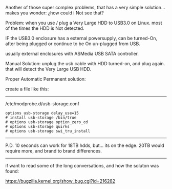 Another of those super complex problems, that has a very simple solution...
makes you wonder: ¿how could i Not see that?

Problem:
when you use / plug a Very Large HDD to USB3.0 on Linux.
most of the times the HDD is Not detected.

IF the USB3.0 enclosure has a external powersupply,
can be turned-On, after being plugged or continue to be On un-plugged from USB.

usually external enclosures with ASMedia USB SATA controller.

Manual Solution:
unplug the usb cable with HDD turned-on, and plug again.
that will detect the Very Large USB HDD.

Proper Automatic Permanent solution:

create a file like this:

-----

/etc/modprobe.d/usb-storage.conf
```
options usb-storage delay_use=15
# install usb-storage /bin/true 
# options usb-storage option_zero_cd
# options usb-storage quirks
# options usb-storage swi_tru_install
```
-----

P.D. 10 seconds can work for 18TB hdds, but... its on the edge.
20TB would require more,
and brand to brand differences.

-----
if want to read some of the long conversations, and how the soluton was found:

https://bugzilla.kernel.org/show_bug.cgi?id=216282

